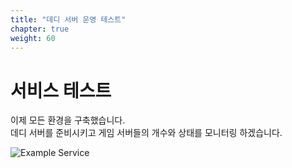 ```yaml
---
title: "데디 서버 운영 테스트"
chapter: true
weight: 60
---
```


# 서비스 테스트

이제 모든 환경을 구축했습니다.<br>
데디 서버를 준비시키고 게임 서버들의 개수와 상태를 모니터링 하겠습니다.


![Example Service](/images/tic-tac-toe/diagram-make-tasks.png)